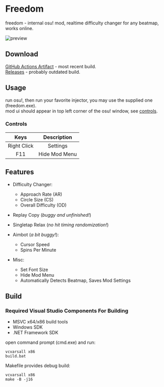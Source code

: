 # Freedom

freedom - internal osu! mod, realtime difficulty changer for any beatmap, works online.  

![preview](https://user-images.githubusercontent.com/38132413/196666180-933eb85c-eacd-43ff-886e-5768ed117145.png)  

## Download

[GitHub Actions Artifact](https://github.com/Ciremun/freedom/actions) - most recent build.  
[Releases](https://github.com/Ciremun/freedom/releases/latest) - probably outdated build.  

## Usage

run osu!, then run your favorite injector, you may use the supplied one (freedom.exe).  
mod ui should appear in top left corner of the osu! window, see [controls](#controls).  

### Controls

|    Keys     |   Description  |
|:-----------:|:--------------:|
| Right Click |    Settings    |
| F11         |  Hide Mod Menu |

## Features

- Difficulty Changer:
    * Approach Rate (AR)
    * Circle Size (CS)
    * Overall Difficulty (OD)

- Replay Copy (*buggy and unfinished!*)

- Singletap Relax (*no hit timing randomization!*)  

- Aimbot (*a bit buggy!*):
    * Cursor Speed
    * Spins Per Minute

- Misc:
    * Set Font Size
    * Hide Mod Menu
    * Automatically Detects Beatmap, Saves Mod Settings

## Build

### Required Visual Studio Components For Building

* MSVC x64/x86 build tools
* Windows SDK
* .NET Framework SDK

open command prompt (cmd.exe) and run:  

    vcvarsall x86
    build.bat

Makefile provides debug build:  

    vcvarsall x86
    make -B -j16
